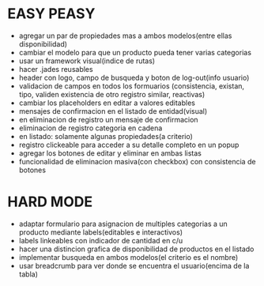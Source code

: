 # EASY PEASY
- agregar un par de propiedades mas a ambos modelos(entre ellas disponibilidad)
- cambiar el modelo para que un producto pueda tener varias categorias
- usar un framework visual(indice de rutas)
- hacer .jades reusables
- header con logo, campo de busqueda y boton de log-out(info usuario)
- validacion de campos en todos los formuarios (consistencia, existan, tipo, validen existencia de otro registro similar, reactivas)
- cambiar los placeholders en editar a valores editables
- mensajes de confirmacion en el listado de entidad(visual)
- en eliminacion de registro un mensaje de confirmacion
- eliminacion de registro categoria en cadena
- en listado: solamente algunas propiedades(a criterio)
- registro clickeable para acceder a su detalle completo en un popup
- agregar los botones de editar y eliminar en ambas listas
- funcionalidad de eliminacion masiva(con checkbox) con consistencia de botones

# HARD MODE
- adaptar formulario para asignacion de multiples categorias a un producto mediante labels(editables e interactivos)
- labels linkeables con indicador de cantidad en c/u
- hacer una distincion grafica de disponibilidad de productos en el listado
- implementar busqueda en ambos modelos(el criterio es el nombre)
- usar breadcrumb para ver donde se encuentra el usuario(encima de la tabla)
